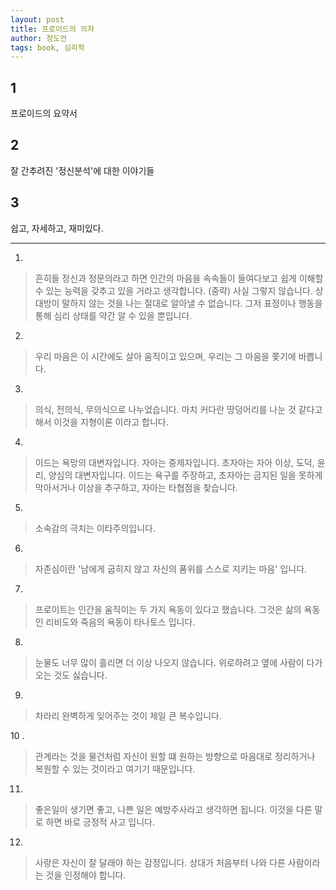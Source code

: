 ```yaml
---
layout: post
title: 프로이드의 의자
author: 정도언
tags: book, 심리학
---
```



## 1
프로이드의 요약서

## 2
잘 간추려진 '정신분석'에 대한 이야기들

## 3
쉽고, 자세하고, 재미있다.

----

1. 
> 흔히들 정신과 정문의라고 하면 인간의 마음을 속속들이 들여다보고 쉽게 이해할 수 있는 능력을 갖추고 있을 거라고 생각합니다. (중략) 사실 그렇지 않습니다. 상대방이 말하지 않는 것을 나는 절대로 알아낼 수 없습니다. 그저 표정이나 행동을 통해 심리 상태를 약간 알 수 있을 뿐입니다.
 
2. 
> 우리 마음은 이 시간에도 살아 움직이고 있으며, 우리는 그 마음을 쫓기에 바쁩니다.
 
3. 
> 의식, 전의식, 무의식으로 나누었습니다. 마치 커다란 땅덩어리를 나눈 것 같다고 해서 이것을 지형이론 이라고 합니다.
 
4. 
> 이드는 욕망의 대변자입니다. 자아는 중제자입니다. 초자아는 자아 이상, 도덕, 윤리, 양심의 대변자입니다. 이드는 욕구를 주장하고, 초자아는 금지된 일을 못하게 막아서거나 이상을 추구하고, 자아는 타협점을 찾습니다.
 
5. 
> 소속감의 극치는 이타주의입니다.

6. 
> 자존심이란 '남에게 굽히지 않고 자신의 품위를 스스로 지키는 마음' 입니다.

7. 
> 프로이트는 인간을 움직이는 두 가지 욕동이 있다고 했습니다. 그것은 삶의 욕동인 리비도와 죽음의 욕동이 타나토스 입니다. 

8. 
> 눈물도 너무 많이 흘리면 더 이상 나오지 않습니다. 위로하려고 옆에 사람이 다가오는 것도 싫습니다.
 
9. 
> 차라리 완벽하게 잊어주는 것이 제일 큰 복수입니다.
 
10 .
> 관계라는 것을 물건처럼 자신이 원할 떄 원하는 방향으로 마음대로 정리하거나 복원할 수 있는 것이라고 여기기 때문입니다.
 
11. 
> 좋은일이 생기면 좋고, 나쁜 일은 예방주사라고 생각하면 됩니다. 이것을 다른 말로 하면 바로 긍정적 사고 입니다.
 
12. 
> 사랑은 자신이 잘 달래야 하는 감정입니다. 상대가 처음부터 나와 다른 사람이라는 것을 인정해야 합니다.